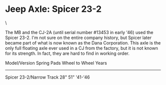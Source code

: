 # Jeep Axle: Spicer 23-2

\

The MB and the CJ-2A (until serial number #13453 in early \'46) used the Spicer 23-2. I\'m not sure on the entire company history, but Spicer later became part of what is now known as the Dana Corporation. This axle is the only full floating axle ever used in a CJ from the factory, but it is not known for its strength. In fact, they are hard to find in working order.

  Model/Version              Spring Pads   Wheel to Wheel   Years
  -------------------------- ------------- ---------------- -----------
  Spicer 23-2/Narrow Track   28\"          51\"             \'41-\'46
